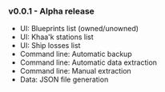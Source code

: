 ### v0.0.1 - Alpha release
- UI: Blueprints list (owned/unowned)
- UI: Khaa'k stations list
- UI: Ship losses list
- Command line: Automatic backup
- Command line: Automatic data extraction
- Command line: Manual extraction
- Data: JSON file generation
